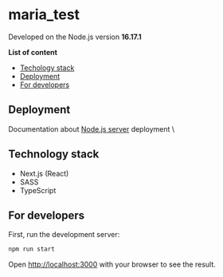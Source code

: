 # maria_test

Developed on the Node.js version **16.17.1**

**List of content**

- [Techology stack](#technology-stack)
- [Deployment](#deployment)
- [For developers](#for-developers)

## Deployment

Documentation about [Node.js server](https://nextjs.org/docs/deployment#nodejs-server) deployment \

## Technology stack

- Next.js (React)
- SASS
- TypeScript

## For developers

First, run the development server:

```bash
npm run start
```

Open [http://localhost:3000](http://localhost:3000) with your browser to see the result.

